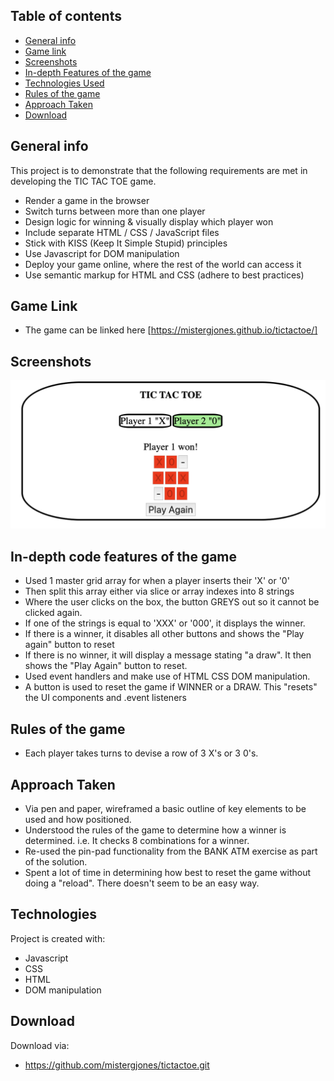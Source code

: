 ## Table of contents
* [General info](#general-info)
* [Game link](#gamelink)
* [Screenshots](#screenshots)
* [In-depth Features of the game](#in-depth-features-of-the-game)
* [Technologies Used](#technologies-used)
* [Rules of the game](#rules-of-the-game)
* [Approach Taken](#approach-taken)
* [Download](#download)

## General info
This project is to demonstrate that the following requirements are met in developing the TIC TAC TOE game.

* Render a game in the browser
* Switch turns between more than one player
* Design logic for winning & visually display which player won
* Include separate HTML / CSS / JavaScript files
* Stick with KISS (Keep It Simple Stupid) principles
* Use Javascript for DOM manipulation
* Deploy your game online, where the rest of the world can access it
* Use semantic markup for HTML and CSS (adhere to best practices)

## Game Link
* The game can be linked here
[https://mistergjones.github.io/tictactoe/]

## Screenshots
![Example screenshot](screenshot.png)


## In-depth code features of the game
* Used 1 master grid array for when a player inserts their 'X' or '0'
* Then split this array either via slice or array indexes into 8 strings
* Where the user clicks on the box, the button GREYS out so it cannot be clicked again.
* If one of the strings is equal to 'XXX' or '000', it displays the winner.
* If there is a winner, it disables all other buttons and shows the "Play again" button to reset
* If there is no winner, it will display a message stating "a draw". It then shows the "Play Again" button to reset.
* Used event handlers and make use of HTML CSS DOM manipulation.
* A button is used to reset the game if WINNER or a DRAW. This "resets" the UI components and .event listeners

## Rules of the game
* Each player takes turns to devise a row of 3 X's or 3 0's.

## Approach Taken
* Via pen and paper, wireframed a basic outline of key elements to be used and how positioned.
* Understood the rules of the game to determine how a winner is determined. i.e. It checks 8 combinations for a winner.
* Re-used the pin-pad functionality from the BANK ATM exercise as part of the solution.
* Spent a lot of time in determining how best to reset the game without doing a "reload". There doesn't seem to be an easy way.


## Technologies
Project is created with:
* Javascript
* CSS
* HTML
* DOM manipulation
	
## Download
Download via:

* https://github.com/mistergjones/tictactoe.git
